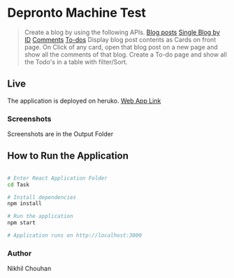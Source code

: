 # Depronto Machine Test

> Create a blog by using the following APIs. [Blog posts](https://jsonplaceholder.typicode.com/posts) 
[Single Blog by ID](https://jsonplaceholder.typicode.com/posts/1) 
[Comments](https://jsonplaceholder.typicode.com/comments) 
[To-dos](https://jsonplaceholder.typicode.com/todos) 
> Display blog post contents as Cards on front page.
> On Click of any card, open that blog post on a new page and show all the comments of that blog.
> Create a To-do page and show all the Todo's in a table with filter/Sort.

## Live
The application is deployed on heruko. [Web App Link](https://depronto-task-blogpage.herokuapp.com/)

### Screenshots
Screenshots are in the Output Folder

## How to Run the Application

``` bash

# Enter React Application Folder
cd Task

# Install dependencies
npm install

# Run the application
npm start

# Application runs on http://localhost:3000
```

### Author

Nikhil Chouhan

